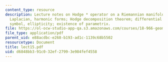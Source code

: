 ```yaml
---
content_type: resource
description: Lecture notes on Hodge * operator on a Riemannian manifold; d* operator;
  Laplacian, harmonic forms; Hodge decomposition theorem; differential operators;
  symbol, ellipticity; existence of parametrix.
file: https://ol-ocw-studio-app-qa.s3.amazonaws.com/courses/18-966-geometry-of-manifolds-spring-2007/d6848bb391c032ef27993e984fef4558_lect15.pdf
file_type: application/pdf
parent_uid: e88acdbc-e268-b193-ad1c-1139c68b5502
resourcetype: Document
title: lect15.pdf
uid: d6848bb3-91c0-32ef-2799-3e984fef4558
---
```


